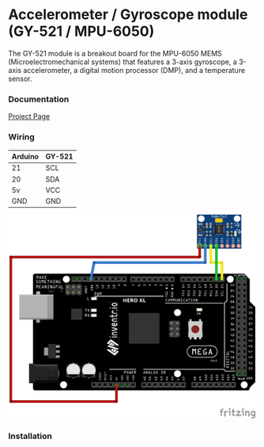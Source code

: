 # Accelerometer / Gyroscope module (GY-521 / MPU-6050)

The GY-521 module is a breakout board for the MPU-6050 MEMS (Microelectromechanical 
systems) that features a 3-axis gyroscope, a 3-axis accelerometer, a digital motion
processor (DMP), and a temperature sensor.

### Documentation
[Project Page](https://mschoeffler.com/2017/10/05/tutorial-how-to-use-the-gy-521-module-mpu-6050-breakout-board-with-the-arduino-uno/)

### Wiring
| Arduino | GY-521 |
| --- | -- |
| 21 | SCL |
| 20 | SDA |
| 5v | VCC |
| GND | GND |

<img src="AccelerometerGyroscope.png" width="500">

### Installation
